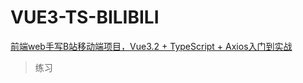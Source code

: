 # VUE3-TS-BILIBILI

[前端web手写B站移动端项目，Vue3.2 + TypeScript + Axios入门到实战](https://www.bilibili.com/video/BV1R34y1v7sk)

> 练习


